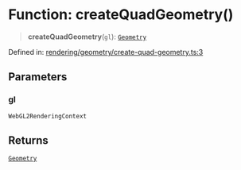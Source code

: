 # Function: createQuadGeometry()

> **createQuadGeometry**(`gl`): [`Geometry`](../classes/Geometry.md)

Defined in: [rendering/geometry/create-quad-geometry.ts:3](https://github.com/Forge-Game-Engine/Forge/blob/04af294b0d108e7e60d1ae9f40eaa3ca76ca176a/src/rendering/geometry/create-quad-geometry.ts#L3)

## Parameters

### gl

`WebGL2RenderingContext`

## Returns

[`Geometry`](../classes/Geometry.md)
